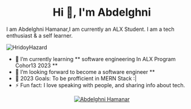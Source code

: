 <h1 align="center">Hi 👋, I'm Abdelghni</h1>

I am Abdelghni Hamanar,I am currently an ALX Student. I am a tech enthusiast & a self learner.

<p align="left"> <img src="https://komarev.com/ghpvc/?username=HridoyHazard" alt="HridoyHazard" /> </p>

- 🌱 I’m currently learning ** software engineering In ALX Program Cohor13 2023 **
- 🤔 I’m looking forward to become a software engineer **
- 🥅 2023 Goals: To be profficient in MERN Stack :|
- ⚡ Fun fact: I love speaking with people, and sharing info about tech.

<p align="center">
    <a href="https://github.com/abdelghni-hamanar/github-readme-streak-stats">
        <img title="🔥 Get streak stats for your profile at git.io/streak-stats" alt="Abdelghni Hamanar" src="[![GitHub Streak](https://github-readme-streak-stats.herokuapp.com?user=abdelghni-hamanar&theme=dark&border_radius=5&type=png)](https://git.io/streak-stats)
"/>
    </a>
</p>
